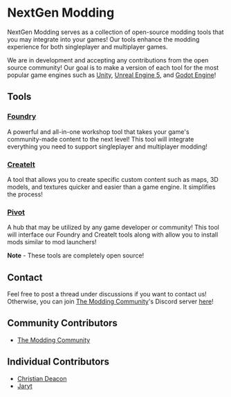 # NextGen Modding
NextGen Modding serves as a collection of open-source modding tools that you may integrate into your games! Our tools enhance the modding experience for both singleplayer and multiplayer games.

We are in development and accepting any contributions from the open source community! Our goal is to make a version of each tool for the most popular game engines such as [Unity](https://unity.com/), [Unreal Engine 5](https://www.unrealengine.com/en-US/unreal-engine-5), and [Godot Engine](http://godotengine.org/)!

## Tools
### [Foundry](https://github.com/NextGen-Modding/foundry)
A powerful and all-in-one workshop tool that takes your game's community-made content to the next level! This tool will integrate everything you need to support singleplayer and multiplayer modding!

### [CreateIt](https://github.com/NextGen-Modding/createit)
A tool that allows you to create specific custom content such as maps, 3D models, and textures quicker and easier than a game engine. It simplifies the process!

### [Pivot](https://github.com/NextGen-Modding/pivot)
A hub that may be utilized by any game developer or community! This tool will interface our Foundry and CreateIt tools along with allow you to install mods similar to mod launchers!

**Note** - These tools are completely open source!

## Contact
Feel free to post a thread under discussions if you want to contact us! Otherwise, you can join [The Modding Community](https://moddingcommunity.com)'s Discord server [here](https://discord.moddingcommunity.com/)!

## Community Contributors
* [The Modding Community](https://moddingcommunity.com/)

## Individual Contributors
* [Christian Deacon](https://github.com/gamemann)
* [Jaryt](https://github.com/jaryt)
